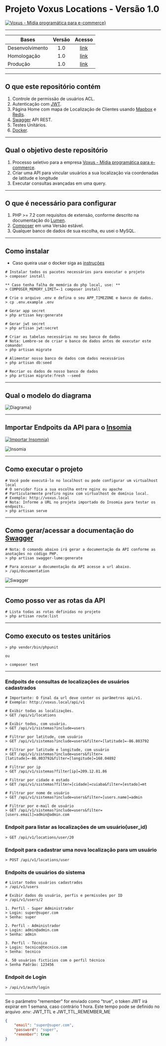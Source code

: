 # Projeto Voxus Locations - Versão 1.0

[![Voxus - Mídia  programática para e-commerce}][i-Voxus]][l-Voxus]

---

**Bases** | **Versão** | **Acesso**
--------------- | :---: | :---:
Desenvolvimento | 1.0   | [link][l-Desenvolvimento]
Homologação     | 1.0   | [link][l-Homologacao]
Produção        | 1.0   | [link][l-Producao]

---

## O que este repositório contém

1. Controle de permissão de usuários ACL.
2. Autenticação com [JWT][l-JWT].
3. Página Home com mapa de Localização de Clientes usando [Mapbox][l-Mapbox] e [Redis][l-Redis].
4. [Swagger][l-Swagger] API REST.
5. Testes Unitários.
6. [Docker][l-Docker].

---

## Qual o objetivo deste repositório

1. Processo seletivo para a empresa [Voxus - Mídia  programática para e-commerce][l-Voxus].
2. Criar uma API para vincular usuários a sua localização via coordenadas de latitude e longitude
3. Executar consultas avançadas em uma query.

---

## O que é necessário para configurar

1. PHP >= 7.2 com requisitos de extensão, conforme descrito na documentação do [Lumen][l-Lumen].
3. [Composer][l-Composer] em uma Versão estável.
4. Qualquer banco de dados de sua escolha, eu usei o MySQL.

---

## Como instalar

- Caso queira usar o docker siga as [instruções][l-Doc-Docker]

```shell script
# Instalar todos os pacotes necessários para executar o projeto
> composer install

** Caso tenha falha de memória do php local, use: **
> COMPOSER_MEMORY_LIMIT=-1 composer install

# Crie o arquivo .env e defina o seu APP_TIMEZONE e banco de dados.
> cp .env.example .env

# Gerar app secret
> php artisan key:generate

# Gerar jwt secret
> php artisan jwt:secret

# Criar as tabelas necessárias no seu banco de dados
# Nota: Lembre-se de criar o banco de dados antes de executar este comando!
> php artisan migrate

# Alimentar nosso banco de dados com dados necessários
> php artisan db:seed

# Recriar os dados de nosso banco de dados
> php artisan migrate:fresh --seed
```

---

## Qual o modelo do diagrama

![Diagrama}][i-Diagrama]

---

## Importar Endpoits da API para o [Insomia][l-Insomia]
[![Importar Insomnia}][i-Insomia-Run]][l-Insomia-Import]

![Insomia][i-Insomia]

---

## Como executar o projeto

```shell script
# Você pode executá-lo no localhost ou pode configurar um virtualhost local
# O servidor fica a sua escolha entre nginx ou apache
# Particularmente prefiro nginx com virtualhost de domínio local. 
# Exemplo: http://voxus.local
# Nota: Informe a URL no projeto importado do Insomia para testar os endpoits. 
> php artisan serve
```

---

## Como gerar/acessar a documentação do [Swagger][l-Swagger-Doc]

```shell script
# Nota: O comando abaixo irá gerar a documentação da API conforme as anotações no código PHP. 
> php artisan swagger-lume:generate

# Para acessar a documentação da API acesse a url abaixo. 
> /api/documentation
```

![Swagger][i-Swagger]

---

## Como posso ver as rotas da API

```shell script
# Lista todas as rotas definidas no projeto 
> php artisan route:list
```

---

## Como executo os testes unitários

```shell script 
> php vendor/bin/phpunit

ou

> composer test
```

---

### Endpoits de consultas de localizações de usuários cadastrados

```
# Importante: O final da url deve conter os parâmetros api/v1.
# Exemplo: http://voxus.local/api/v1

# Exibir todas as localizações.
> GET /api/v1/locations

# Exibir todos, com usuário.
> GET /api/v1/sistemas?include=users

# Filtrar por latitude, com usuário
> GET /api/v1/sistemas?include=users&filter=[latitude]=-86.803792

# Filtrar por latitude e longitude, com usuário
> GET /api/v1/sistemas?include=users&filter=[latitude]=-86.803792&filter=[longitude]=168.04892

# Filtrar por ip
> GET /api/v1/sistemas?filter[ip]=209.12.81.86

# Filtrar por cidade e estado
> GET /api/v1/sistemas?filter=[cidade]=cuiaba&filter=[estado]=mt

# Filtrar por nome de usuário
> GET /api/v1/sistemas?include=users&filter=[users.name]=admin

# Filtrar por e-mail de usuário
> GET /api/v1/sistemas?include=users&filter=[users.email]=admin@admin.com

```

### Endpoit para listar as localizações de um usuário(user_id)

```
> GET /api/v1/locations/user/20
```

### Endpoit para cadastrar uma nova localização para um usuário

```
> POST /api/v1/locations/user
```

### Endpoits de usuários do sistema

```
# Listar todos usuários cadastrados
> /api/v1/users

# Exibir dados do usuário, perfis e permissões por ID
> /api/v1/users/2

1. Perfil - Super Administrador
> Login: super@super.com 
> Senha: super

2. Perfil - Administrador
> Login: admin@admin.com
> Senha: admin

3. Perfil - Técnico
> Login: tecnico@tecnico.com
> Senha: tecnico

4. 50 usuários ficticios com o perfil técnico 
> Senha Padrão: 123456

```

### Endpoit de Login

```
> /api/v1/auth/login
```

---

Se o parâmetro "remember" for enviado como "true", o token JWT irá expirar em 1 semana, caso contrário 1 hora.
Este tempo pode se definido no arquivo .env:
JWT_TTL e JWT_TTL_REMEMBER_ME

```json
{
	"email": "super@super.com",
	"password": "super",
	"remember": true
}

```

[i-Voxus]: doc/img/logo.svg "Voxus - Mídia  programática para e-commerce"
[i-Diagrama]: doc/img/diagrama.png "Diagrama"
[i-Insomia]: doc/img/insomia.png "Insomia"
[i-Insomia-Run]: https://insomnia.rest/images/run.svg "Importar Insomia"
[i-Swagger]: doc/img/swagger.png "Swagger"

[l-Voxus]: https://www.voxus.com.br
[l-Doc-Docker]: docker/README.md
[l-Lumen]: https://lumen.laravel.com/docs/6.x#server-requirements
[l-Insomia]: https://insomnia.rest/download
[l-Insomia-Import]: https://insomnia.rest/run/?label=Voxus%20API&uri=https%3A%2F%2Fraw.githubusercontent.com%2Fjotapepinheiro%2Fvoxus%2Fmain%2Fdoc%2Farquivos%2FInsomnia_export.json
[l-Composer]: https://getcomposer.org
[l-Mapbox]: https://www.mapbox.com
[l-Redis]: https://redis.io
[l-Swagger]: https://swagger.io
[l-JWT]: https://jwt.io
[l-Docker]: https://www.docker.com

[l-Swagger-Doc]: http://voxus.local/api/documentation
[l-Desenvolvimento]: http://voxus.local
[l-Homologacao]: http://voxus.local
[l-Producao]: http://voxus.local
